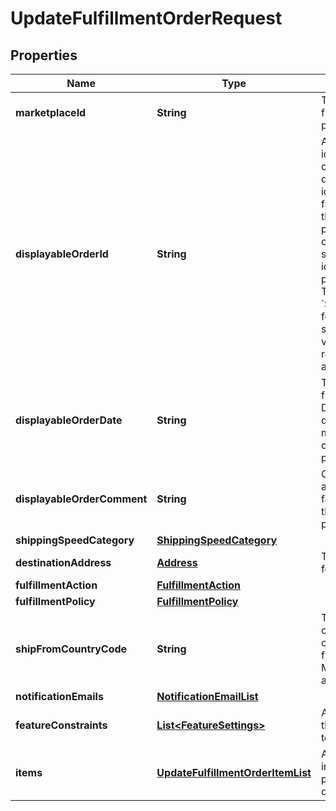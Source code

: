
# UpdateFulfillmentOrderRequest

## Properties
Name | Type | Description | Notes
------------ | ------------- | ------------- | -------------
**marketplaceId** | **String** | The marketplace the fulfillment order is placed against. |  [optional]
**displayableOrderId** | **String** | A fulfillment order identifier that the seller creates. This value displays as the order identifier in recipient-facing materials such as the outbound shipment packing slip. The value of &#x60;DisplayableOrderId&#x60; should match the order identifier that the seller provides to the recipient. The seller can use the &#x60;SellerFulfillmentOrderId&#x60; for this value or they can specify an alternate value if they want the recipient to reference an alternate order identifier. |  [optional]
**displayableOrderDate** | **String** | The date and time of the fulfillment order. Displays as the order date in recipient-facing materials such as the outbound shipment packing slip. |  [optional]
**displayableOrderComment** | **String** | Order-specific text that appears in recipient-facing materials such as the outbound shipment packing slip. |  [optional]
**shippingSpeedCategory** | [**ShippingSpeedCategory**](ShippingSpeedCategory.md) |  |  [optional]
**destinationAddress** | [**Address**](Address.md) | The destination address for the fulfillment order. |  [optional]
**fulfillmentAction** | [**FulfillmentAction**](FulfillmentAction.md) |  |  [optional]
**fulfillmentPolicy** | [**FulfillmentPolicy**](FulfillmentPolicy.md) |  |  [optional]
**shipFromCountryCode** | **String** | The two-character country code for the country from which the fulfillment order ships. Must be in ISO 3166-1 alpha-2 format. |  [optional]
**notificationEmails** | [**NotificationEmailList**](NotificationEmailList.md) |  |  [optional]
**featureConstraints** | [**List&lt;FeatureSettings&gt;**](FeatureSettings.md) | A list of features and their fulfillment policies to apply to the order. |  [optional]
**items** | [**UpdateFulfillmentOrderItemList**](UpdateFulfillmentOrderItemList.md) | A list of items to include in the fulfillment order preview, including quantity. |  [optional]



